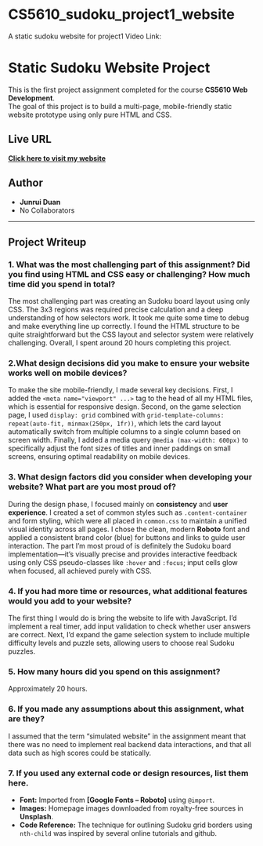# CS5610_sudoku_project1_website
A static sudoku website for project1
Video Link:

# Static Sudoku Website Project

This is the first project assignment completed for the course **CS5610 Web Development**.  
The goal of this project is to build a multi-page, mobile-friendly static website prototype using only pure HTML and CSS.

## Live URL

**[Click here to visit my website](https://github.com/Postedism/CS5610_sudoku_project1_website)**

## Author

* **Junrui Duan**  
* No Collaborators

---

## Project Writeup

### 1. What was the most challenging part of this assignment? Did you find using HTML and CSS easy or challenging? How much time did you spend in total?

The most challenging part was creating an Sudoku board layout using only CSS. The 3x3 regions was required precise calculation and a deep understanding of how selectors work. It took me quite some time to debug and make everything line up correctly. I found the HTML structure to be quite straightforward but the CSS layout and selector system were relatively challenging. Overall, I spent around 20 hours completing this project.

### 2.What design decisions did you make to ensure your website works well on mobile devices?

To make the site mobile-friendly, I made several key decisions. First, I added the `<meta name="viewport" ...>` tag to the head of all my HTML files, which is essential for responsive design. Second, on the game selection page, I used `display: grid` combined with `grid-template-columns: repeat(auto-fit, minmax(250px, 1fr))`, which lets the card layout automatically switch from multiple columns to a single column based on screen width. Finally, I added a media query `@media (max-width: 600px)` to specifically adjust the font sizes of titles and inner paddings on small screens, ensuring optimal readability on mobile devices.

### 3. What design factors did you consider when developing your website? What part are you most proud of?

During the design phase, I focused mainly on **consistency** and **user experience**. I created a set of common styles such as `.content-container` and form styling, which were all placed in `common.css` to maintain a unified visual identity across all pages. I chose the clean, modern **Roboto** font and applied a consistent brand color (blue) for buttons and links to guide user interaction. The part I’m most proud of is definitely the Sudoku board implementation—it’s visually precise and provides interactive feedback using only CSS pseudo-classes like `:hover` and `:focus`; input cells glow when focused, all achieved purely with CSS.

### 4. If you had more time or resources, what additional features would you add to your website?

The first thing I would do is bring the website to life with JavaScript. I’d implement a real timer, add input validation to check whether user answers are correct. Next, I’d expand the game selection system to include multiple difficulty levels and puzzle sets, allowing users to choose real Sudoku puzzles.

### 5. How many hours did you spend on this assignment? 

Approximately 20 hours.

### 6. If you made any assumptions about this assignment, what are they?

I assumed that the term “simulated website” in the assignment meant that there was no need to implement real backend data interactions, and that all data such as high scores could be statically.

### 7. If you used any external code or design resources, list them here.

* **Font:** Imported from **[Google Fonts – Roboto]** using `@import`.
* **Images:** Homepage images downloaded from royalty-free sources in **Unsplash**.
* **Code Reference:** The technique for outlining Sudoku grid borders using `nth-child` was inspired by several online tutorials and github.

